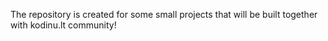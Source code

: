 The repository is created for some small projects that will be built together with kodinu.lt community! 

